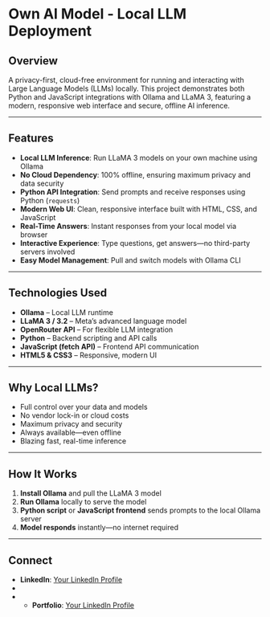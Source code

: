 # Own AI Model - Local LLM Deployment

## Overview
A privacy-first, cloud-free environment for running and interacting with Large Language Models (LLMs) locally. This project demonstrates both Python and JavaScript integrations with Ollama and LLaMA 3, featuring a modern, responsive web interface and secure, offline AI inference.

---

## Features
- **Local LLM Inference**: Run LLaMA 3 models on your own machine using Ollama
- **No Cloud Dependency**: 100% offline, ensuring maximum privacy and data security
- **Python API Integration**: Send prompts and receive responses using Python (`requests`)
- **Modern Web UI**: Clean, responsive interface built with HTML, CSS, and JavaScript
- **Real-Time Answers**: Instant responses from your local model via browser
- **Interactive Experience**: Type questions, get answers—no third-party servers involved
- **Easy Model Management**: Pull and switch models with Ollama CLI

---

## Technologies Used
- **Ollama** – Local LLM runtime
- **LLaMA 3 / 3.2** – Meta’s advanced language model
- **OpenRouter API** – For flexible LLM integration
- **Python** – Backend scripting and API calls
- **JavaScript (fetch API)** – Frontend API communication
- **HTML5 & CSS3** – Responsive, modern UI

---

## Why Local LLMs?
- Full control over your data and models
- No vendor lock-in or cloud costs
- Maximum privacy and security
- Always available—even offline
- Blazing fast, real-time inference

---

## How It Works
1. **Install Ollama** and pull the LLaMA 3 model
2. **Run Ollama** locally to serve the model
3. **Python script** or **JavaScript frontend** sends prompts to the local Ollama server
4. **Model responds** instantly—no internet required

---

## Connect

- **LinkedIn**: [Your LinkedIn Profile](https://www.linkedin.com/in/your-profile)
- 
- - **Portfolio**: [Your LinkedIn Profile]((https://itsmechand.github.io/Portfolio2/))






